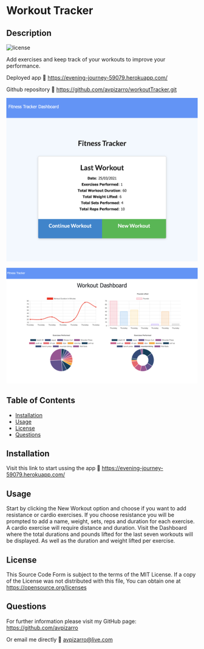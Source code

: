 # Workout Tracker

  ## Description
  ![license](https://img.shields.io/badge/license-MIT-green.svg)

  Add exercises and keep track of your workouts to improve your performance. 

Deployed app :link: https://evening-journey-59079.herokuapp.com/

Github repository :link: https://github.com/avpizarro/workoutTracker.git
  
  ![start](public/assets/images/start.png)

  ![dashboard](public/assets/images/dashboard.png)

  ## Table of Contents

  * [Installation](#installation)
  * [Usage](#usage)
  * [License](#license)
  * [Questions](#questions)

  ## Installation
  Visit this link to start ussing the app :link: https://evening-journey-59079.herokuapp.com/

  ## Usage

  Start by clicking the New Workout option and choose if you want to add resistance or cardio exercises. If you choose resistance you will be prompted to add a name, weight, sets, reps and duration for each exercise. A cardio exercise will require distance and duration. Visit the Dashboard where the total durations and pounds lifted for the last seven workouts will be displayed. As well as the duration and weight lifted per exercise.

  ## License
  This Source Code Form is subject to the terms of the MIT License. 
  If a copy of the License was not distributed with this file, You can obtain one at https://opensource.org/licenses

  ## Questions
  For further information please visit my GitHub page:
  https://github.com/avpizarro

  Or email me directly :e-mail: avpizarro@live.com
  